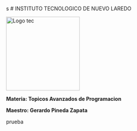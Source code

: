 s # INSTITUTO TECNOLOGICO DE NUEVO LAREDO
 <p align="left">
<img src="https://lh3.googleusercontent.com/proxy/3x81SaVjGRurdYBltLH3_TFik8ONPRZR6nmuPqH1nwzIrgUf0Rnq0fgnWwLVltmXEnZMIpyCE7gbzI6swKkvNN28LO0ZsSVqfUrAUW-b_x5FaXw" alt="Logo tec" width="200" height="200" >
</p>

**Materia: Topicos Avanzados de Programacion**

**Maestro: Gerardo Pineda Zapata**

prueba
